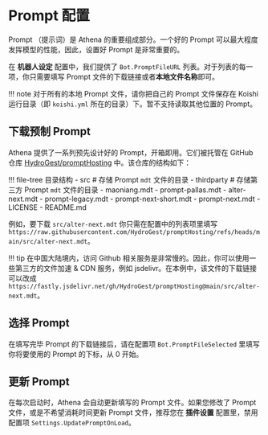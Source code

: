 # Prompt 配置

Prompt （提示词）是 Athena 的重要组成部分。一个好的 Prompt 可以最大程度发挥模型的性能，因此，设置好 Prompt 是非常重要的。

在 **机器人设定** 配置中，我们提供了 `Bot.PromptFileURL` 列表。对于列表的每一项，你只需要填写 Prompt 文件的下载链接或者**本地文件名称**即可。

!!! note
    对于所有的本地 Prompt 文件，请你把自己的 Prompt 文件保存在 Koishi 运行目录（即 `koishi.yml` 所在的目录）下。暂不支持读取其他位置的 Prompt。

## 下载预制 Prompt

Athena 提供了一系列预先设计好的 Prompt，开箱即用。它们被托管在 GitHub 仓库 [HydroGest/promptHosting](https://github.com/HydroGest/promptHosting) 中。该仓库的结构如下：

!!! file-tree 目录结构
    - src # 存储 Prompt `mdt` 文件的目录
        - thirdparty # 存储第三方 Prompt `mdt` 文件的目录
            - maoniang.mdt
            - prompt-pallas.mdt
        - alter-next.mdt
        - prompt-legacy.mdt
        - prompt-next-short.mdt
        - prompt-next.mdt
    - LICENSE
    - README.md


例如，要下载 `src/alter-next.mdt` 你只需在配置中的列表项里填写 `https://raw.githubusercontent.com/HydroGest/promptHosting/refs/heads/main/src/alter-next.mdt`。

!!! tip
    在中国大陆境内，访问 Github 相关服务是非常慢的。因此，你可以使用一些第三方的文件加速 & CDN 服务，例如 jsdelivr。在本例中，该文件的下载链接可以改成 `https://fastly.jsdelivr.net/gh/HydroGest/promptHosting@main/src/alter-next.mdt`。

## 选择 Prompt

在填写完毕 Prompt 的下载链接后，请在配置项 `Bot.PromptFileSelected` 里填写你将要使用的 Prompt 的下标，从 0 开始。

## 更新 Prompt 

在每次启动时，Athena 会自动更新填写的 Prompt 文件。如果您修改了 Prompt 文件，或是不希望消耗时间更新 Prompt 文件，推荐您在 **插件设置** 配置里，禁用配置项 `Settings.UpdatePromptOnLoad`。